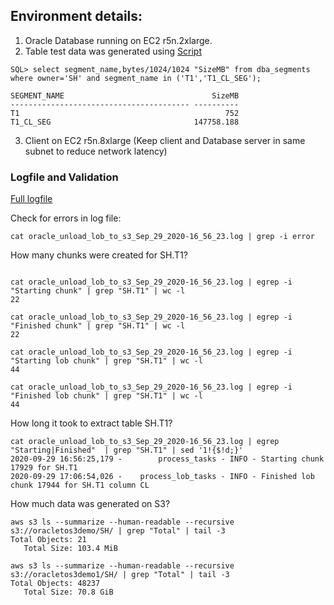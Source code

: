 
## Environment details:

1. Oracle Database running on EC2 r5n.2xlarge.
2. Table test data was generated using [Script](https://github.com/vishaldesai/Oracle_Tools/blob/master/oracle_unload_lob_to_s3/example/generate_lob_data.sql)

```
SQL> select segment_name,bytes/1024/1024 "SizeMB" from dba_segments where owner='SH' and segment_name in ('T1','T1_CL_SEG');

SEGMENT_NAME                                 SizeMB
---------------------------------------- ----------
T1                                              752
T1_CL_SEG                                147758.188

```

3. Client on EC2 r5n.8xlarge (Keep client and Database server in same subnet to reduce network latency)

### Logfile and Validation

[Full logfile](https://github.com/vishaldesai/Oracle_Tools/blob/master/oracle_unload_lob_to_s3/example/oracle_unload_lob_to_s3_Sep_29_2020-16_56_23.log)

Check for errors in log file:
```
cat oracle_unload_lob_to_s3_Sep_29_2020-16_56_23.log | grep -i error
```
How many chunks were created for SH.T1?

```

cat oracle_unload_lob_to_s3_Sep_29_2020-16_56_23.log | egrep -i "Starting chunk" | grep "SH.T1" | wc -l
22

cat oracle_unload_lob_to_s3_Sep_29_2020-16_56_23.log | egrep -i "Finished chunk" | grep "SH.T1" | wc -l
22

cat oracle_unload_lob_to_s3_Sep_29_2020-16_56_23.log | egrep -i "Starting lob chunk" | grep "SH.T1" | wc -l
44

cat oracle_unload_lob_to_s3_Sep_29_2020-16_56_23.log | egrep -i "Finished lob chunk" | grep "SH.T1" | wc -l
44

```

How long it took to extract table SH.T1?
```
cat oracle_unload_lob_to_s3_Sep_29_2020-16_56_23.log | egrep "Starting|Finished"  | grep "SH.T1" | sed '1!{$!d;}'
2020-09-29 16:56:25,179 -        process_tasks - INFO - Starting chunk 17929 for SH.T1
2020-09-29 17:06:54,026 -    process_lob_tasks - INFO - Finished lob chunk 17944 for SH.T1 column CL
```

How much data was generated on S3?

```
aws s3 ls --summarize --human-readable --recursive  s3://oracletos3demo/SH/ | grep "Total" | tail -3
Total Objects: 21
   Total Size: 103.4 MiB

aws s3 ls --summarize --human-readable --recursive  s3://oracletos3demo1/SH/ | grep "Total" | tail -3
Total Objects: 48237
   Total Size: 70.8 GiB

```
